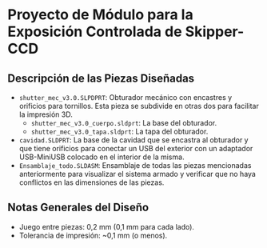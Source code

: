 # Proyecto de Módulo para la Exposición Controlada de Skipper-CCD

## Descripción de las Piezas Diseñadas
* `shutter_mec_v3.0.SLPDPRT`: Obturador mecánico con encastres y orificios para tornillos. Esta pieza se subdivide en otras dos para facilitar la impresión 3D.
    * `shutter_mec_v3.0_cuerpo.sldprt`: La base del obturador.
    * `shutter_mec_v3.0_tapa.sldprt`: La tapa del obturador.
* `cavidad.SLDPRT`: La base de la cavidad que se encastra al obturador y que tiene orificios para conectar un USB del exterior con un adaptador USB-MiniUSB colocado en el interior de la misma.
* `Ensamblaje_todo.SLDASM`: Ensamblaje de todas las piezas mencionadas anteriormente para visualizar el sistema armado y verificar que no haya conflictos en las dimensiones de las piezas.

## Notas Generales del Diseño
* Juego entre piezas: 0,2 mm (0,1 mm para cada lado).
* Tolerancia de impresión: ~0,1 mm (o menos).